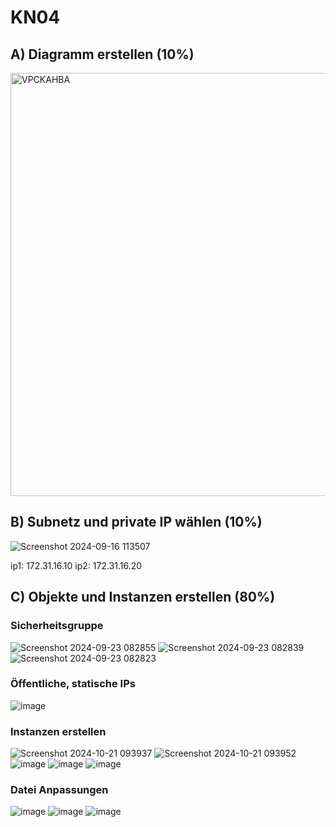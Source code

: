 # KN04

## A) Diagramm erstellen (10%)

<img width="677" alt="VPCKAHBA" src="https://github.com/user-attachments/assets/4b5653a1-3f9c-42bb-ae74-f94228a48724">

## B) Subnetz und private IP wählen (10%)

![Screenshot 2024-09-16 113507](https://github.com/user-attachments/assets/1b00b117-1ba4-4dfa-8adf-8ff1f754aa49)

ip1: 172.31.16.10
ip2: 172.31.16.20

## C) Objekte und Instanzen erstellen (80%)

### Sicherheitsgruppe

![Screenshot 2024-09-23 082855](https://github.com/user-attachments/assets/67e386d1-87c2-4a42-b406-36905c69dce1)
![Screenshot 2024-09-23 082839](https://github.com/user-attachments/assets/5d1406f5-5924-46b4-aed9-c244aa6a7d54)
![Screenshot 2024-09-23 082823](https://github.com/user-attachments/assets/d68594fb-d196-4a69-8482-89bb1bc210ea)

### Öffentliche, statische IPs

![image](https://github.com/user-attachments/assets/1c9495b7-43e9-4d49-91b5-468f0bb28baf)

### Instanzen erstellen

![Screenshot 2024-10-21 093937](https://github.com/user-attachments/assets/b5face78-55f5-464c-a6ab-c30233ba230b)
![Screenshot 2024-10-21 093952](https://github.com/user-attachments/assets/0058a77f-9ec3-48b7-b6c9-1d486e55160d)
![image](https://github.com/user-attachments/assets/0bcbecb6-d7fc-4297-896b-4fb59661634c)
![image](https://github.com/user-attachments/assets/7da27c3b-38c8-4366-b4a0-6f1ddd7eba4c)
![image](https://github.com/user-attachments/assets/2bbccacb-d01f-46ad-9548-95b0ee149a2e)

### Datei Anpassungen

![image](https://github.com/user-attachments/assets/c2de6330-0ce7-4093-ba4e-516e176744bc)
![image](https://github.com/user-attachments/assets/d13aaaae-cbdf-4002-a9d9-880f07943f34)
![image](https://github.com/user-attachments/assets/d1055761-600f-4f84-a2b1-8ed272c9c130)
